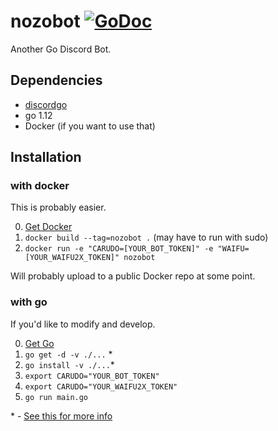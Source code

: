 # nozobot [![GoDoc](https://godoc.org/github.com/VineBalloon/nozobot?status.svg)](https://godoc.org/github.com/VineBalloon/nozobot)

Another Go Discord Bot.

## Dependencies
* [discordgo](https://github.com/bwmarrin/discordgo)
* go 1.12
* Docker (if you want to use that)

## Installation
### with docker
This is probably easier.

0. [Get Docker](https://docs.docker.com/install/)
1. `docker build --tag=nozobot .` (may have to run with sudo)
2. `docker run -e "CARUDO=[YOUR_BOT_TOKEN]" -e "WAIFU=[YOUR_WAIFU2X_TOKEN]" nozobot`

Will probably upload to a public Docker repo at some point.

### with go
If you'd like to modify and develop.

0. [Get Go](https://golang.org/doc/install)
1. `go get -d -v ./...` \*
2. `go install -v ./...`\*
3. `export CARUDO="YOUR_BOT_TOKEN"`
4. `export CARUDO="YOUR_WAIFU2X_TOKEN"`
5. `go run main.go`

\* - [See this for more info](https://stackoverflow.com/questions/28031603/what-do-three-dots-mean-in-go-command-line-invocations)
